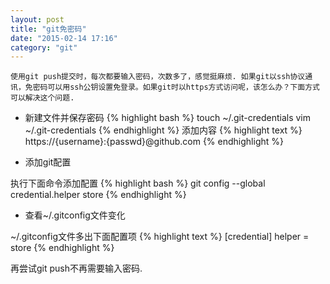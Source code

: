 ```yaml
---
layout: post
title: "git免密码"
date: "2015-02-14 17:16"
category: "git"
--- 
```


    使用git push提交时，每次都要输入密码，次数多了，感觉挺麻烦. 如果git以ssh协议通讯，免密码可以用ssh公钥设置免登录。如果git时以https方式访问呢，该怎么办？下面方式可以解决这个问题.

* 新建文件并保存密码
{% highlight bash %}
touch ~/.git-credentials
vim ~/.git-credentials
{% endhighlight %}
添加内容
{% highlight text %}
https://{username}:{passwd}@github.com
{% endhighlight %}

* 添加git配置

执行下面命令添加配置
{% highlight bash %}
git config --global credential.helper store
{% endhighlight %}

* 查看~/.gitconfig文件变化

~/.gitconfig文件多出下面配置项
{% highlight text %}
[credential]
	helper = store
{% endhighlight %}

再尝试git push不再需要输入密码.

